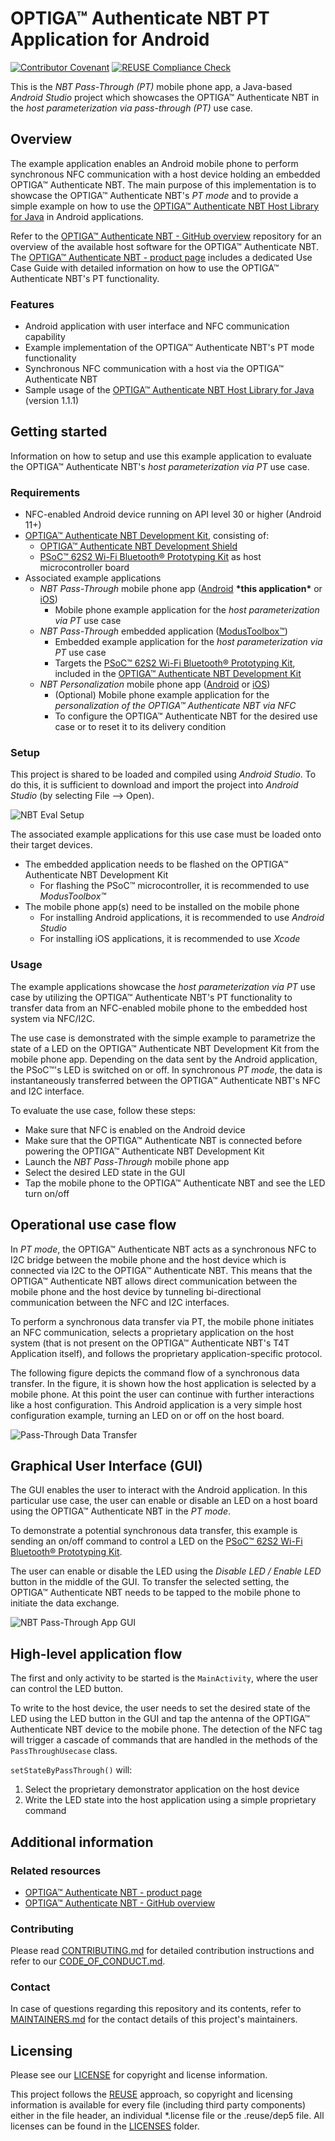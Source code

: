 <!--
SPDX-FileCopyrightText: 2024 Infineon Technologies AG
SPDX-License-Identifier: MIT
-->

# OPTIGA™ Authenticate NBT PT Application for Android

[![Contributor Covenant](https://img.shields.io/badge/Contributor%20Covenant-2.1-4baaaa.svg)](CODE_OF_CONDUCT.md)
[![REUSE Compliance Check](https://github.com/Infineon/optiga-nbt-example-pt-android/actions/workflows/linting-test.yml/badge.svg?branch=main)](https://github.com/Infineon/optiga-nbt-example-pt-android/actions/workflows/linting-test.yml)


This is the *NBT Pass-Through (PT)* mobile phone app, a Java-based *Android Studio* project which showcases the OPTIGA™ Authenticate NBT in the *host parameterization via pass-through (PT)* use case.

## Overview

The example application enables an Android mobile phone to perform synchronous NFC communication with a host device holding an embedded OPTIGA™ Authenticate NBT.
The main purpose of this implementation is to showcase the OPTIGA™ Authenticate NBT's *PT mode* and to provide a simple example on how to use the [OPTIGA™ Authenticate NBT Host Library for Java](https://github.com/infineon/optiga-nbt-lib-java) in Android applications.

Refer to the [OPTIGA™ Authenticate NBT - GitHub overview](https://github.com/Infineon/optiga-nbt) repository for an overview of the available host software for the OPTIGA™ Authenticate NBT. The [OPTIGA™ Authenticate NBT - product page](https://www.infineon.com/OPTIGA-Authenticate-NBT) includes a dedicated Use Case Guide with detailed information on how to use the OPTIGA™ Authenticate NBT's PT functionality.

### Features

- Android application with user interface and NFC communication capability
- Example implementation of the OPTIGA™ Authenticate NBT's PT mode functionality
- Synchronous NFC communication  with a host via the OPTIGA™ Authenticate NBT
- Sample usage of the [OPTIGA™ Authenticate NBT Host Library for Java](https://github.com/infineon/optiga-nbt-lib-java) (version 1.1.1)

## Getting started

Information on how to setup and use this example application to evaluate the OPTIGA™ Authenticate NBT's *host parameterization via PT* use case.

### Requirements

- NFC-enabled Android device running on API level 30 or higher (Android 11+)
- [OPTIGA™ Authenticate NBT Development Kit](https://www.infineon.com/OPTIGA-Authenticate-NBT-Dev-Kit), consisting of:
  - [OPTIGA™ Authenticate NBT Development Shield](https://www.infineon.com/OPTIGA-Authenticate-NBT-Dev-Shield)
  - [PSoC™ 62S2 Wi-Fi Bluetooth® Prototyping Kit](https://www.infineon.com/CY8CPROTO-062S2-43439) as host microcontroller board
- Associated example applications
  - *NBT Pass-Through* mobile phone app ([Android](https://github.com/Infineon/optiga-nbt-example-pt-android) **\*this application\*** or [iOS](https://github.com/Infineon/optiga-nbt-example-pt-ios))
    - Mobile phone example application for the *host parameterization via PT* use case
  - *NBT Pass-Through* embedded application ([ModusToolbox™](https://github.com/Infineon/mtb-example-optiga-nbt-pt))
    - Embedded example application for the *host parameterization via PT* use case
    - Targets the [PSoC™ 62S2 Wi-Fi Bluetooth® Prototyping Kit](https://www.infineon.com/CY8CPROTO-062S2-43439), included in the [OPTIGA™ Authenticate NBT Development Kit](https://www.infineon.com/OPTIGA-Authenticate-NBT-Dev-Kit)
  - *NBT Personalization* mobile phone app ([Android](https://github.com/Infineon/optiga-nbt-example-perso-android) or [iOS](https://github.com/Infineon/optiga-nbt-example-perso-ios))
    - (Optional) Mobile phone example application for the *personalization of the OPTIGA™ Authenticate NBT via NFC*
    - To configure the OPTIGA™ Authenticate NBT for the desired use case or to reset it to its delivery condition

### Setup

This project is shared to be loaded and compiled using *Android Studio*. To do this, it is sufficient to download and import the project into *Android Studio* (by selecting File --> Open).

![NBT Eval Setup](./docs/images/nbt_development_kit_embedded_operation.png)

The associated example applications for this use case must be loaded onto their target devices.

- The embedded application needs to be flashed on the OPTIGA™ Authenticate NBT Development Kit
  - For flashing the PSoC™ microcontroller, it is recommended to use *ModusToolbox™*
- The mobile phone app(s) need to be installed on the mobile phone
  - For installing Android applications, it is recommended to use *Android Studio*
  - For installing iOS applications, it is recommended to use *Xcode*

### Usage

The example applications showcase the *host parameterization via PT* use case by utilizing the OPTIGA™ Authenticate NBT's PT functionality to transfer data from an NFC-enabled mobile phone to the embedded host system via NFC/I2C.

The use case is demonstrated with the simple example to parametrize the state of a LED on the OPTIGA™ Authenticate NBT Development Kit from the mobile phone app. Depending on the data sent by the Android application, the PSoC™'s LED is switched on or off.
In synchronous *PT mode*, the data is instantaneously transferred between the OPTIGA™ Authenticate NBT's NFC and I2C interface.

To evaluate the use case, follow these steps:

- Make sure that NFC is enabled on the Android device
- Make sure that the OPTIGA™ Authenticate NBT is connected before powering the OPTIGA™ Authenticate NBT Development Kit
- Launch the *NBT Pass-Through* mobile phone app
- Select the desired LED state in the GUI
- Tap the mobile phone to the OPTIGA™ Authenticate NBT and see the LED turn on/off

## Operational use case flow

In *PT mode*, the OPTIGA™ Authenticate NBT acts as a synchronous NFC to I2C bridge between the mobile phone and the host device which is connected via I2C to the OPTIGA™ Authenticate NBT. This means that the OPTIGA™ Authenticate NBT allows direct communication between the mobile phone and the host device by tunneling bi-directional communication between the NFC and I2C interfaces.

To perform a synchronous data transfer via PT, the mobile phone initiates an NFC communication, selects a proprietary application on the host system (that is not present on the OPTIGA™ Authenticate NBT's T4T Application itself), and follows the proprietary application-specific protocol.

The following figure depicts the command flow of a synchronous data transfer. In the figure, it is shown how the host application is selected by a mobile phone. At this point the user can continue with further interactions like a host configuration. 
This Android application is a very simple host configuration example, turning an LED on or off on the host board.

![Pass-Through Data Transfer](./docs/images/nbt_flow_pt.png)

## Graphical User Interface (GUI)

The GUI enables the user to interact with the Android application. In this particular use case, the user can enable or disable an LED on a host board using the OPTIGA™ Authenticate NBT in the *PT mode*.

To demonstrate a potential synchronous data transfer, this example is sending an on/off command to control a LED on the [PSoC™ 62S2 Wi-Fi Bluetooth® Prototyping Kit](https://www.infineon.com/CY8CPROTO-062S2-43439).

The user can enable or disable the LED using the *Disable LED / Enable LED* button in the middle of the GUI. To transfer the selected setting, the OPTIGA™ Authenticate NBT needs to be tapped to the mobile phone to initiate the data exchange.

![NBT Pass-Through App GUI](./docs/images/nbt_gui_android_pt.png)

## High-level application flow

The first and only activity to be started is the `MainActivity`, where the user can control the LED button.

To write to the host device, the user needs to set the desired state of the LED using the LED button in the GUI and tap the antenna of the OPTIGA™ Authenticate NBT device to the mobile phone. The detection of the NFC tag will trigger a cascade of commands that are handled in the methods of the `PassThroughUsecase` class.

`setStateByPassThrough()` will:

1. Select the proprietary demonstrator application on the host device
2. Write the LED state into the host application using a simple proprietary command

## Additional information

### Related resources

- [OPTIGA™ Authenticate NBT - product page](https://www.infineon.com/OPTIGA-Authenticate-NBT)
- [OPTIGA™ Authenticate NBT - GitHub overview](https://github.com/Infineon/optiga-nbt)

### Contributing

Please read [CONTRIBUTING.md](CONTRIBUTING.md) for detailed contribution instructions and refer to our [CODE_OF_CONDUCT.md](CODE_OF_CONDUCT.md).

### Contact

In case of questions regarding this repository and its contents, refer to [MAINTAINERS.md](MAINTAINERS.md) for the contact details of this project's maintainers.

## Licensing

Please see our [LICENSE](LICENSE) for copyright and license information.

This project follows the [REUSE](https://reuse.software/) approach, so copyright and licensing information is available for every file (including third party components) either in the file header, an individual *.license file or the .reuse/dep5 file. All licenses can be found in the [LICENSES](LICENSES) folder.
